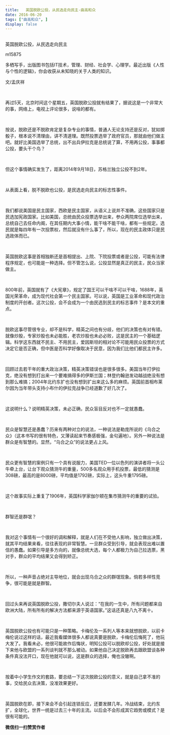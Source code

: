 ```yaml
---
title:   英国脱欧公投，从民选走向民主-曲高和众
date: 2016-06-20
tags: ["曲高和众", ]
display: false
---
```



## 



英国脱欧公投，从民选走向民主




m15875




多栖写手，出版图书包括IT技术，管理、财经、社会学、心理学。最近出版《人性与个性的逻辑》，你会收获从未知晓的关于人类的知识。


文/孟庆祥

&nbsp;

再过5天，北京时间这个星期五，英国脱欧公投就有结果了，据说这是一个非常大的事，网络上，电视上评论很多，说啥的都有。

&nbsp;

按说，脱欧还是不脱欧肯定是复杂专业的事情，普通人无论支持还是反对，犹如掷骰子，根本说不清理由，讲不清道理。既然投票选举了政府官员，那就由他们做主吧。就好比美国选举了总统，出不出兵伊拉克是总统说了算，不用再公投，事事都公投，要头干个鸟？

&nbsp;

但这个事情确实发生了，距离2014年9月18日，苏格兰独立公投不到2年。

&nbsp;

从表面上看，脱不脱欧也公投，是民选走向民主的标志性事件。

&nbsp;

我们都说美国是民主国家，西欧是民主国家，从语义上说并不准确，这些国家只是民选加宪政国家。比如美国，总统由民众投票选举出来，参众两院席位选举出来，总统自己去任命内阁，在其任期内大事小情，能干啥不能干啥，都有一些规定。选民就是每四年有一次投票权，然后就没有什么事了，所以，现在的民主政体只是民选政体而已。

&nbsp;

英国脱欧这事是首相独断还是首相提出、上院、下院投票或者是公投，可能有法律程序规定，也可能是一种选择。但不管怎么说，公投显然是真正的民主，民众当家做主。

&nbsp;

800年前，英国就有了《大宪章》，规定了国王可以干啥不可以干啥，1688年，英国光荣革命，成为现代社会第一个民主国家。可以说，英国是工业革命和现代政治制度的开创者。这次公投，会不会成为一个由民选到民主的标志事件？是本文的重点。

&nbsp;

脱欧这事尽管很专业，却不是科学，精英之间也有分歧，他们的决策也有对有错。就像炒股，专家炒股也未必能胜，老农炒股也未必必败，这是民主的一个基础逻辑。科学这东西就不民主、不用民主，爱因斯坦的相对论不可能用民众投票的方式决定它是否正确，但中医是否科学好像取决于民意，因为我们比他们都民主许多。

&nbsp;

回顾过去若干年的重大政治决策，精英决策错误也是很多很多。美国当年打伊拉克，绝没有想到打出来一个要难搞得多的伊斯兰国；林登约翰逊发动越战绝没有想到那么难搞；2004年北约东扩也没有想到扩出来这么多的麻烦。英国前首相布莱尔因为当年带头支持小布什的伊拉克战争已经道歉了好几次了。

&nbsp;

这说明什么？说明精英决策，未必正确，民众盲目反对也不一定就愚蠢。

&nbsp;

民众是智慧还是愚蠢？历来有两种对立的说法，一种说法是勒庞所说的《乌合之众》（这本书写的很有特色，又薄读起来节奏感极强，金句遍地）。另外一种说法是群众是有智慧的。显然，“乌合之众”的说法更占上风。

&nbsp;

民众更有智慧的案例只有一个具有说服力，美国TED一位以色列的演讲者将一头公牛牵上台，让台下观众猜测牛的重量，500多名观众用手机投票，最低的猜测是308磅，最高的是8000磅，平均值是1792磅，实际上，这头牛重1795磅。

&nbsp;

这个故事实际上重复了1906年，英国科学家伽尔顿在集市猜测牛的重要的试验。

&nbsp;

群智还是群氓？

&nbsp;

我对这个事情有一个很好的调和解释，就是人们在不受他人影响，独立做出决策，就其平均结果来看，往往表现的非常智慧。一旦群众受到引导，就会表现出难以置信的愚蠢。如果引导是多方向的，就像总统大选，每个人都极力为自己拉选票，黑对手，群众的平均结果又会得到矫正。

&nbsp;

所以，一种声音占绝对主导地位，就会出现乌合之众的群氓现象。倘若多样性竞争，很可能是就是群智。

&nbsp;

回过头来再说英国脱欧公投，撒切尔夫人说过：“在我的一生中，所有问题都来自欧洲大陆，所有所有的解决方法都来源于英语国家。”这话还真是八九不离十。

&nbsp;

英国脱欧公投也有可能只是一种策略。卡梅伦及一系列人等本来就想脱欧，以前卡梅伦说过这样的话，最近我看媒体很多人都说真要是脱欧，卡梅伦后悔死了，他玩大发了。我看未必，他很可能故作后悔状，明知公投可以脱欧却公投，好处就是接下来他与欧盟的一系列谈判就不那么被动。如果他自己决定脱欧再去跟欧盟谈各种条件真没法开口，现在他就可以说，这是群众的选择，俺也没辙啊。

&nbsp;

按着中小学生作文的套路，要总结一下这次脱欧公投的意义，就是自己拿不准的事，交给民众去决策，没准效果更好。

&nbsp;

英国脱欧在即，接下来会不会引起连锁反应，还要发酵几年。冷战结束，北约东扩，全球化，世界一统是过去三十年的主流。以后会不会形成其它趋势或模式？是很有可能的。




**微信扫一扫赞赏作者**